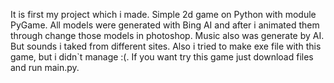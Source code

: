 It is first my project which i made. Simple 2d game on Python with module PyGame.
All models were generated with Bing AI and after i animated them through change those models in photoshop. 
Music also was generate by AI. But sounds i taked from different sites.
Also i tried to make exe file with this game, but i didn`t manage :(. 
If you want try this game just download files and run main.py.
